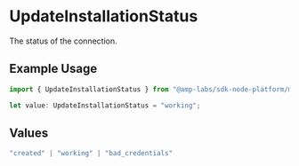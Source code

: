 # UpdateInstallationStatus

The status of the connection.

## Example Usage

```typescript
import { UpdateInstallationStatus } from "@amp-labs/sdk-node-platform/models/operations";

let value: UpdateInstallationStatus = "working";
```

## Values

```typescript
"created" | "working" | "bad_credentials"
```